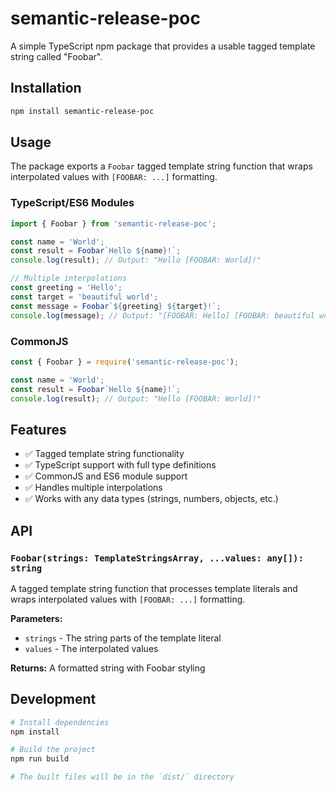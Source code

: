 # semantic-release-poc

A simple TypeScript npm package that provides a usable tagged template string called "Foobar".

## Installation

```bash
npm install semantic-release-poc
```

## Usage

The package exports a `Foobar` tagged template string function that wraps interpolated values with `[FOOBAR: ...]` formatting.

### TypeScript/ES6 Modules

```typescript
import { Foobar } from 'semantic-release-poc';

const name = 'World';
const result = Foobar`Hello ${name}!`;
console.log(result); // Output: "Hello [FOOBAR: World]!"

// Multiple interpolations
const greeting = 'Hello';
const target = 'beautiful world';
const message = Foobar`${greeting} ${target}!`;
console.log(message); // Output: "[FOOBAR: Hello] [FOOBAR: beautiful world]!"
```

### CommonJS

```javascript
const { Foobar } = require('semantic-release-poc');

const name = 'World';
const result = Foobar`Hello ${name}!`;
console.log(result); // Output: "Hello [FOOBAR: World]!"
```

## Features

- ✅ Tagged template string functionality
- ✅ TypeScript support with full type definitions
- ✅ CommonJS and ES6 module support
- ✅ Handles multiple interpolations
- ✅ Works with any data types (strings, numbers, objects, etc.)

## API

### `Foobar(strings: TemplateStringsArray, ...values: any[]): string`

A tagged template string function that processes template literals and wraps interpolated values with `[FOOBAR: ...]` formatting.

**Parameters:**
- `strings` - The string parts of the template literal
- `values` - The interpolated values

**Returns:** A formatted string with Foobar styling

## Development

```bash
# Install dependencies
npm install

# Build the project
npm run build

# The built files will be in the `dist/` directory
```